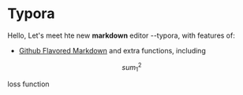 # Typora

Hello, Let's meet hte new **markdown** editor --typora, with features of:

* [Github Flavored Markdown](https://github.com/1649759610/test_gitbook/tree/3d5a888c3816cb9c1dc87ae76811201c7e2929c7/www.baidu.com) and extra functions, including 

$$
sum_1^{2}
$$

loss function
